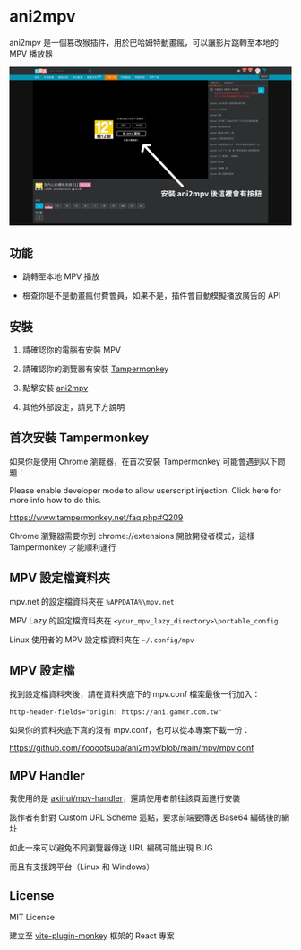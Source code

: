 # ani2mpv

ani2mpv 是一個篡改猴插件，用於巴哈姆特動畫瘋，可以讓影片跳轉至本地的 MPV 播放器

![](https://github.com/Yooootsuba/ani2mpv/blob/main/src/assets/%E4%BB%98%E8%B2%BB%E6%9C%83%E5%93%A1.png)


## 功能

- 跳轉至本地 MPV 播放

- 檢查你是不是動畫瘋付費會員，如果不是，插件會自動模擬播放廣告的 API


## 安裝

1. 請確認你的電腦有安裝 MPV

2. 請確認你的瀏覽器有安裝 [Tampermonkey](https://www.tampermonkey.net/)

3. 點擊安裝 [ani2mpv](https://greasyfork.org/zh-TW/scripts/514856-ani2mpv)

4. 其他外部設定，請見下方說明


## 首次安裝 Tampermonkey

如果你是使用 Chrome 瀏覽器，在首次安裝 Tampermonkey 可能會遇到以下問題：

Please enable developer mode to allow userscript injection. Click here for more info how to do this.

https://www.tampermonkey.net/faq.php#Q209

Chrome 瀏覽器需要你到 chrome://extensions 開啟開發者模式，這樣 Tampermonkey 才能順利運行


## MPV 設定檔資料夾

mpv.net 的設定檔資料夾在 ```%APPDATA%\mpv.net```

MPV Lazy 的設定檔資料夾在 ```<your_mpv_lazy_directory>\portable_config```

Linux 使用者的 MPV 設定檔資料夾在 ```~/.config/mpv```


## MPV 設定檔

找到設定檔資料夾後，請在資料夾底下的 mpv.conf 檔案最後一行加入：

```
http-header-fields="origin: https://ani.gamer.com.tw"
```

如果你的資料夾底下真的沒有 mpv.conf，也可以從本專案下載一份：

https://github.com/Yooootsuba/ani2mpv/blob/main/mpv/mpv.conf


## MPV Handler

我使用的是 [akiirui/mpv-handler](https://github.com/akiirui/mpv-handler)，還請使用者前往該頁面進行安裝

該作者有針對 Custom URL Scheme 這點，要求前端要傳送 Base64 編碼後的網址

如此一來可以避免不同瀏覽器傳送 URL 編碼可能出現 BUG

而且有支援跨平台（Linux 和 Windows）


## License

MIT License

建立至 [vite-plugin-monkey](https://github.com/lisonge/vite-plugin-monkey) 框架的 React 專案
